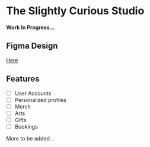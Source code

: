 # The Slightly Curious Studio

<b>Work In Progress...</b>

## Figma Design

[Here](https://www.figma.com/file/KX2UiKjt8HCLmQ0WvQUXiJ/TSC?node-id=0%3A1&t=4J3NR1Oor2q8a4K9-1)

## Features

- [ ] User Accounts
- [ ] Personalized profiles
- [ ] Merch
- [ ] Arts
- [ ] Gifts
- [ ] Bookings

More to be added...
